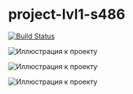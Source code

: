 # project-lvl1-s486
[![Build Status](https://travis-ci.org/usernaimandrey/project-lvl1-s486.svg?branch=master)](https://travis-ci.org/usernaimandrey/project-lvl1-s486)

![Иллюстрация к проекту](https://github.com/usernaimandrey/usernameandrey.github.io/blob/master/brain-even.gif)

![Иллюстрация к проекту](https://github.com/usernaimandrey/usernameandrey.github.io/blob/master/brain-calc.gif)

![Иллюстрация к проекту](https://github.com/usernaimandrey/usernameandrey.github.io/blob/master/brain-gcd.gif)
